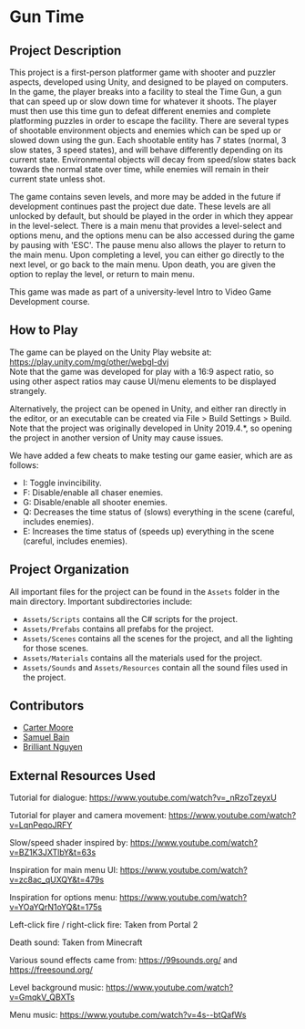 # Gun Time
## Project Description
This project is a first-person platformer game with shooter and puzzler aspects, developed using Unity, and designed to be played on computers. In the game, the player breaks into a facility to steal the Time Gun, a gun that can speed up or slow down time for whatever it shoots. The player must then use this time gun to defeat different enemies and complete platforming puzzles in order to escape the facility. There are several types of shootable environment objects and enemies which can be sped up or slowed down using the gun. Each shootable entity has 7 states (normal, 3 slow states, 3 speed states), and will behave differently depending on its current state. Environmental objects will decay from speed/slow states back towards the normal state over time, while enemies will remain in their current state unless shot.

The game contains seven levels, and more may be added in the future if development continues past the project due date. These levels are all unlocked by default, but should be played in the order in which they appear in the level-select. There is a main menu that provides a level-select and options menu, and the options menu can be also accessed during the game by pausing with 'ESC'. The pause menu also allows the player to return to the main menu. Upon completing a level, you can either go directly to the next level, or go back to the main menu. Upon death, you are given the option to replay the level, or return to main menu.

This game was made as part of a university-level Intro to Video Game Development course.

## How to Play
The game can be played on the Unity Play website at: https://play.unity.com/mg/other/webgl-dvj \
Note that the game was developed for play with a 16:9 aspect ratio, so using other aspect ratios may cause UI/menu elements to be displayed strangely.

Alternatively, the project can be opened in Unity, and either ran directly in the editor, or an executable can be created via File > Build Settings > Build.\
Note that the project was originally developed in Unity 2019.4.\*, so opening the project in another version of Unity may cause issues.

We have added a few cheats to make testing our game easier, which are as follows:
- I: Toggle invincibility.
- F: Disable/enable all chaser enemies.
- G: Disable/enable all shooter enemies.
- Q: Decreases the time status of (slows) everything in the scene (careful, includes enemies).
- E: Increases the time status of (speeds up) everything in the scene (careful, includes enemies).


## Project Organization
All important files for the project can be found in the `Assets` folder in the main directory. Important subdirectories include:

- `Assets/Scripts` contains all the C# scripts for the project.
- `Assets/Prefabs` contains all prefabs for the project.
- `Assets/Scenes` contains all the scenes for the project, and all the lighting for those scenes.
- `Assets/Materials` contains all the materials used for the project.
- `Assets/Sounds` and `Assets/Resources` contain all the sound files used in the project.

## Contributors
- [Carter Moore](https://github.com/carterjmoore)
- [Samuel Bain](https://github.com/LeumasNaib)
- [Brilliant Nguyen](https://github.com/YourFrostyFriend)

## External Resources Used
Tutorial for dialogue: https://www.youtube.com/watch?v=_nRzoTzeyxU

Tutorial for player and camera movement: https://www.youtube.com/watch?v=LqnPeqoJRFY

Slow/speed shader inspired by: https://www.youtube.com/watch?v=BZ1K3JXTlbY&t=63s

Inspiration for main menu UI: https://www.youtube.com/watch?v=zc8ac_qUXQY&t=479s

Inspiration for options menu: https://www.youtube.com/watch?v=YOaYQrN1oYQ&t=175s

Left-click fire / right-click fire: Taken from Portal 2

Death sound: Taken from Minecraft

Various sound effects came from: https://99sounds.org/ and https://freesound.org/

Level background music: https://www.youtube.com/watch?v=GmqkV_QBXTs

Menu music: https://www.youtube.com/watch?v=4s--btQafWs 
